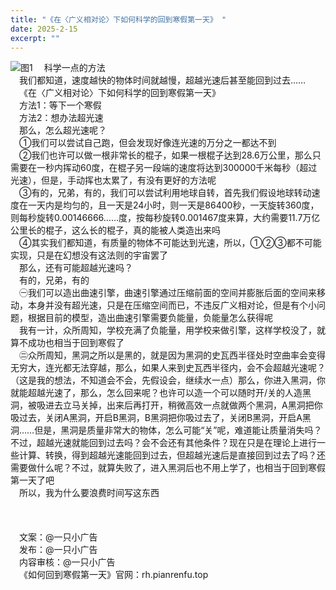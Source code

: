 ```yaml
---
title: "《在〈广义相对论〉下如何科学的回到寒假第一天》 "
date: 2025-2-15
excerpt: ""
---
```


![图1](/assets/images/25_2_15/t1.png)
&ensp;&ensp;科学一点的方法  
&ensp;&ensp;我们都知道，速度越快的物体时间就越慢，超越光速后甚至能回到过去……  
&ensp;&ensp;《在〈广义相对论〉下如何科学的回到寒假第一天》  
&ensp;&ensp;方法1：等下一个寒假  
&ensp;&ensp;方法2：想办法超光速  
&ensp;&ensp;那么，怎么超光速呢？  
&ensp;&ensp;①我们可以尝试自己跑，但会发现好像连光速的万分之一都达不到  
&ensp;&ensp;②我们也许可以做一根非常长的棍子，如果一根棍子达到28.6万公里，那么只需要在一秒内挥动60度，在棍子另一段端的速度将达到300000千米每秒（超过光速），但是，手动挥也太累了，有没有更好的方法呢  
&ensp;&ensp;③有的，兄弟，有的，我们可以尝试利用地球自转，首先我们假设地球转动速度在一天内是均匀的，且一天是24小时，则一天是86400秒，一天旋转360度，则每秒旋转0.00146666……度，按每秒旋转0.001467度来算，大约需要11.7万亿公里​​长的棍子，这么长的棍子，真的能被人类造出来吗  
&ensp;&ensp;④其实我们都知道，有质量的物体不可能达到光速，所以，①②③都不可能实现，只是在幻想没有这法则的宇宙罢了  
&ensp;&ensp;那么，还有可能超越光速吗？  
&ensp;&ensp;有的，兄弟，有的  
&ensp;&ensp;㊀我们可以造出曲速引擎，曲速引擎通过压缩前面的空间并膨胀后面的空间来移动，本身并没有超光速，只是在压缩空间而已，不违反广义相对论，但是有个小问题，根据目前的模型，造出曲速引擎需要负能量，负能量怎么获得呢  
&ensp;&ensp;我有一计，众所周知，学校充满了负能量，用学校来做引擎，这样学校没了，就算不成功也相当于回到寒假了  
&ensp;&ensp;㊁众所周知，黑洞之所以是黑的，就是因为黑洞的史瓦西半径处时空曲率会变得无穷大，连光都无法穿越，那么，如果人来到史瓦西半径内，会不会超越光速呢？（这是我的想法，不知道会不会，先假设会，继续水一点）那么，你进入黑洞，你就能超越光速了，那么，怎么回来呢？也许可以造一个可以随时开/关的人造黑洞，被吸进去立马关掉，出来后再打开，稍微高效一点就做两个黑洞，A黑洞把你吸过去，关闭A黑洞，开启B黑洞，B黑洞把你吸过去了，关闭B黑洞，开启A黑洞……但是，黑洞是质量非常大的物体，怎么可能“关”呢，难道能让质量消失吗？不过，超越光速就能回到过去吗？会不会还有其他条件？现在只是在理论上进行一些计算、转换，得到超越光速能回到过去，但超越光速后是直接回到过去了吗？还需要做什么呢？不过，就算失败了，进入黑洞后也不用上学了，也相当于回到寒假第一天了吧  
&ensp;&ensp;所以，我为什么要浪费时间写这东西  
&ensp;&ensp;  
&ensp;&ensp;  
&ensp;&ensp;  
&ensp;&ensp;文案：@一只小广告   
&ensp;&ensp;发布：@一只小广告  
&ensp;&ensp;内容审核：@一只小广告  
&ensp;&ensp;《如何回到寒假第一天》官网：rh.pianrenfu.top  